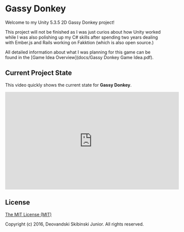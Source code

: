 # Gassy Donkey
[](docs/logo.png)
Welcome to my Unity 5.3.5 2D Gassy Donkey project!

This project will not be finished as I was just curios about how Unity worked while I was also polishing up my C# skills after spending two years dealing with Ember.js and Rails working on Fakktion (which is also open source.)

All detailed information about what I was planning for this game can be found in the [Game Idea Overview](docs/Gassy Donkey Game Idea.pdf).

## Current Project State

This video quickly shows the current state for **Gassy Donkey**.
<iframe width="560" height="315" src="https://www.youtube.com/embed/g3ZmZnfSr4s" frameborder="0" allowfullscreen></iframe>

## License

[The MIT License (MIT)](docs/License.md)

Copyright (c) 2016, Deovandski Skibinski Junior. All rights reserved.